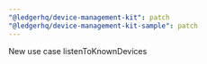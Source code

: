 ```yaml
---
"@ledgerhq/device-management-kit": patch
"@ledgerhq/device-management-kit-sample": patch
---
```


New use case listenToKnownDevices
